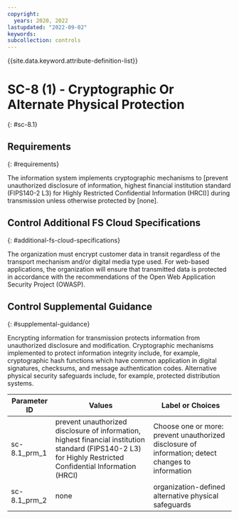 ```yaml
---
copyright:
  years: 2020, 2022
lastupdated: "2022-09-02"
keywords: 
subcollection: controls
---
```



{{site.data.keyword.attribute-definition-list}}


# SC-8 (1) - Cryptographic Or Alternate Physical Protection
{: #sc-8.1}

## Requirements
{: #requirements}

The information system implements cryptographic mechanisms to [prevent unauthorized disclosure of information, highest financial institution standard (FIPS140-2 L3) for Highly Restricted Confidential Information (HRCI)] during transmission unless otherwise protected by [none].

## Control Additional FS Cloud Specifications
{: #additional-fs-cloud-specifications}

The organization must encrypt customer data in transit regardless of the transport mechanism and/or digital media type used. For web-based applications, the organization will ensure that transmitted data is protected in accordance with the recommendations of the Open Web Application Security Project (OWASP).

## Control Supplemental Guidance
{: #supplemental-guidance}

Encrypting information for transmission protects information from unauthorized disclosure and modification. Cryptographic mechanisms implemented to protect information integrity include, for example, cryptographic hash functions which have common application in digital signatures, checksums, and message authentication codes. Alternative physical security safeguards include, for example, protected distribution systems.

| Parameter ID | Values | Label or Choices |
|---|---|---|
| sc-8.1_prm_1 | prevent unauthorized disclosure of information, highest financial institution standard (FIPS140-2 L3) for Highly Restricted Confidential Information (HRCI) | Choose one or more: prevent unauthorized disclosure of information; detect changes to information |
| sc-8.1_prm_2 | none | organization-defined alternative physical safeguards |

